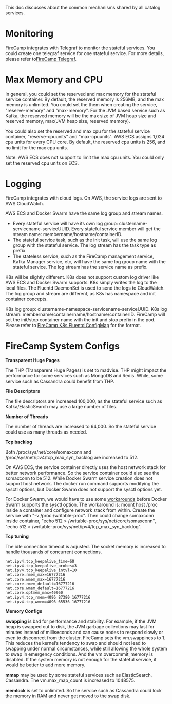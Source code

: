 This doc discusses about the common mechanisms shared by all catalog services.

# Monitoring

FireCamp integrates with Telegraf to monitor the stateful services. You could create one telegraf service for one stateful service. For more details, please refer to[FireCamp Telegraf](https://github.com/jazzl0ver/firecamp/pkg/tree/master/catalog/telegraf).


# Max Memory and CPU

In general, you could set the reserved and max memory for the stateful service container. By default, the reserved memory is 256MB, and the max memory is unlimited. You could set the them when creating the service, "reserve-memory" and "max-memory". For the JVM based service such as Kafka, the reserved memory will be the max size of JVM heap size and reserved memory, max(JVM heap size, reserved memory).

You could also set the reserved and max cpu for the stateful service container, "reserve-cpuunits" and "max-cpuunits". AWS ECS assigns 1,024 cpu units for every CPU core. By default, the reserved cpu units is 256, and no limit for the max cpu units.

Note: AWS ECS does not support to limit the max cpu units. You could only set the reserved cpu units on ECS.

# Logging

FireCamp integrates with cloud logs. On AWS, the service logs are sent to AWS CloudWatch.

AWS ECS and Docker Swarm have the same log group and stream names.
- Every stateful service will have its own log group: clustername-servicename-serviceUUID. Every stateful service member will get the stream name: membername/hostname/containerID.
- The stateful service task, such as the init task, will use the same log group with the stateful service. The log stream has the task type as prefix.
- The stateless service, such as the FireCamp management service, Kafka Manager service, etc, will have the same log group name with the stateful service. The log stream has the service name as prefix.

K8s will be slightly different. K8s does not support custom log driver like AWS ECS and Docker Swarm supports. K8s simply writes the log to the local files. The Fluentd DaemonSet is used to send the logs to CloudWatch. The log group and stream are different, as K8s has namespace and init container concepts.

K8s log group: clustername-namespace-servicename-serviceUUID. K8s log stream: membername/containername/hostname/containerID. FireCamp will set the init/stop container name with the init and stop prefix in the pod. Please refer to [FireCamp K8s Fluentd ConfigMap](https://github.com/jazzl0ver/firecamp/pkg/tree/master/containersvc/k8s/fluentd-cw-configmap.yaml) for the format.

# FireCamp System Configs

**Transparent Huge Pages**

The THP (Transparent Huge Pages) is set to madvise. THP might impact the performance for some services such as MongoDB and Redis. While, some service such as Cassandra could benefit from THP.

**File Descriptors**

The file descriptors are increased 100,000, as the stateful service such as Kafka/ElasticSearch may use a large number of files.

**Number of Threads**

The number of threads are increased to 64,000. So the stateful service could use as many threads as needed.

**Tcp backlog**

Both /proc/sys/net/core/somaxconn and /proc/sys/net/ipv4/tcp_max_syn_backlog are increased to 512.

On AWS ECS, the service container directly uses the host network stack for better network performance. So the service container could also see the somaxconn to be 512. While Docker Swarm service creation does not support host network. The docker run command supports modifying the sysctl options, but Docker Swarm does not support the sysctl options yet.

For Docker Swarm, we would have to use some [workarounds](https://residentsummer.github.io/posts/2016/02/07/docker-somaxconn/) before Docker Swarm supports the sysctl option. The workaround is: mount host /proc inside a container and configure network stack from within. Create the service with "-v /proc:/writable-proc". Then could change somaxconn inside container, "echo 512 > /writable-proc/sys/net/core/somaxconn", "echo 512 > /writable-proc/sys/net/ipv4/tcp_max_syn_backlog".

**Tcp tuning**

The idle connection timeout is adjusted. The socket memory is increased to handle thousands of concurrent connections.
```
net.ipv4.tcp_keepalive_time=60
net.ipv4.tcp_keepalive_probes=3
net.ipv4.tcp_keepalive_intvl=10
net.core.rmem_max=16777216
net.core.wmem_max=16777216
net.core.rmem_default=16777216
net.core.wmem_default=16777216
net.core.optmem_max=40960
net.ipv4.tcp_rmem=4096 87380 16777216
net.ipv4.tcp_wmem=4096 65536 16777216
```

**Memory Configs**

**swapping** is bad for performance and stability. For example, if the JVM heap is swapped out to disk, the JVM garbage collections may last for minutes instead of milliseconds and can cause nodes to respond slowly or even to disconnect from the cluster. FireCamp sets the vm.swappiness to 1. This reduces the kernel’s tendency to swap and should not lead to swapping under normal circumstances, while still allowing the whole system to swap in emergency conditions. And the vm.overcommit_memory is disabled. If the system memory is not enough for the stateful service, it would be better to add more memory.

**mmap** may be used by some stateful services such as ElasticSearch, Cassandra. The vm.max_map_count is increased to 1048575.

**memlock** is set to unlimited. So the service such as Cassandra could lock the memory in RAM and never get moved to the swap disk.
